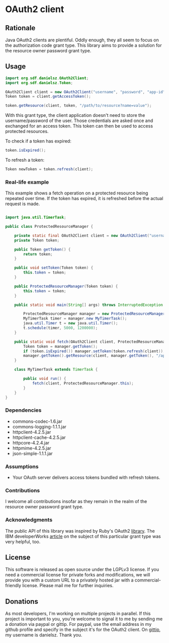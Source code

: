 # OAuth2 client

## Rationale

Java OAuth2 clients are plentiful. Oddly enough, they all seem to focus on the authorization code grant type. This library aims to provide a solution for the resource owner password grant type. 

## Usage

```java
import org.sdf.danielsz.OAuth2Client;
import org.sdf.danielsz.Token;

OAuth2Client client = new OAuth2Client("username", "password", "app-id", "app-secret", "site");
Token token = client.getAccessToken();

token.getResource(client, token, "/path/to/resource?name=value");
```
With this grant type, the client application doesn't need to store the username/password of the user. Those credentials are asked once and exchanged for an access token. This token can then be used to access protected resources. 

To check if a token has expired:

```java
token.isExpired();
```

To refresh a token:

```java
Token newToken = token.refresh(client);
```

### Real-life example

This example shows a fetch operation on a protected resource being repeated over time. If the token has expired, it is refreshed before the actual request is made. 

```java

import java.util.TimerTask;

public class ProtectedResourceManager {

	private static final OAuth2Client client = new OAuth2Client("username", "password", "app-id", "ap-secret", "site");
	private Token token;

	public Token getToken() {
		return token;
	}

	public void setToken(Token token) {
		this.token = token;
	}

	public ProtectedResourceManager(Token token) {
		this.token = token;
	}

	public static void main(String[] args) throws InterruptedException {

		ProtectedResourceManager manager = new ProtectedResourceManager(client.getAccessToken());
		MyTimerTask timer = manager.new MyTimerTask();
		java.util.Timer t = new java.util.Timer();
		t.schedule(timer, 5000, 1200000);
	}

	public static void fetch(OAuth2Client client, ProtectedResourceManager manager) {
		Token token = manager.getToken();
		if (token.isExpired()) manager.setToken(token.refresh(client));		
		manager.getToken().getResource(client, manager.getToken(), "/api/resource?name=value");
	}

	class MyTimerTask extends TimerTask {

		public void run() {
			fetch(client, ProtectedResourceManager.this);
		}
	}
}

```


### Dependencies

+ commons-codec-1.6.jar
+ commons-logging-1.1.1.jar
+ httpclient-4.2.5.jar
+ httpclient-cache-4.2.5.jar
+ httpcore-4.2.4.jar
+ httpmime-4.2.5.jar
+ json-simple-1.1.1.jar

### Assumptions

- Your OAuth server delivers access tokens bundled with refresh tokens.

### Contributions

I welcome all contributions insofar as they remain in the realm of the resource owner password grant type. 

### Acknowledgments

The public API of this library was inspired by Ruby's OAuth2 [library](https://github.com/intridea/oauth2). 
The IBM developerWorks [article](http://www.ibm.com/developerworks/security/library/se-oathjavapt1/index.html) on the subject of this particular grant type was very helpful, too.
## License

This software is released as open source under the LGPLv3 license. If you need a commercial license for private forks and modifications, we will provide you with a custom URL to a privately hosted jar with a commercial-friendly license. Please mail me for further inquiries.

## Donations

As most developers, I'm working on multiple projects in parallel. If this project is important to you, you're welcome to signal it to me by sending me a donation via paypal or gittip. For paypal, use the email address in my github profile and specify in the subject it's for the OAuth2 client. On [gittip](http://www.gittip.com/danielsz/ "Gittip"), my username is danielsz. Thank you.
